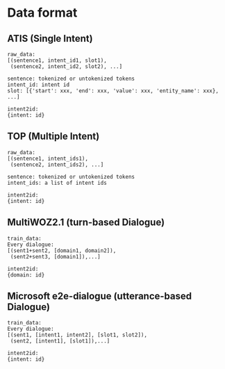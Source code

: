 # Data format

## ATIS (Single Intent)

>
    raw_data: 
    [(sentence1, intent_id1, slot1),
     (sentence2, intent_id2, slot2), ...]
    
    sentence: tokenized or untokenized tokens
    intent_id: intent id
    slot: [{'start': xxx, 'end': xxx, 'value': xxx, 'entity_name': xxx}, ...]

    intent2id:
    {intent: id}

## TOP (Multiple Intent)

>
    raw_data: 
    [(sentence1, intent_ids1),
     (sentence2, intent_ids2), ...]
    
    sentence: tokenized or untokenized tokens
    intent_ids: a list of intent ids

    intent2id:
    {intent: id}

## MultiWOZ2.1 (turn-based Dialogue)

>
    train_data:
    Every dialogue:
    [(sent1+sent2, [domain1, domain2]), 
     (sent2+sent3, [domain1]),...]
    
    intent2id:
    {domain: id}

## Microsoft e2e-dialogue (utterance-based Dialogue)

>
    train_data:
    Every dialogue:
    [(sent1, [intent1, intent2], [slot1, slot2]), 
     (sent2, [intent1], [slot1]),...]
    
    intent2id:
    {intent: id}





